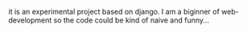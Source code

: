 it is an experimental project based on django.
I am a biginner of web-development so the code could be kind of naive
and funny...


